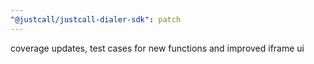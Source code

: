 ```yaml
---
"@justcall/justcall-dialer-sdk": patch
---
```


coverage updates, test cases for new functions and improved iframe ui
